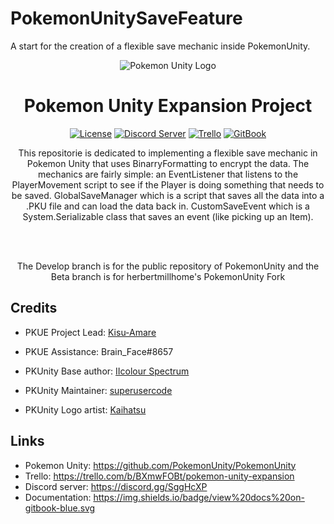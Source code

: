 # PokemonUnitySaveFeature
A start for the creation of a flexible save mechanic inside PokemonUnity.
<p align="center">
  <img alt="Pokemon Unity Logo" src="https://styles.redditmedia.com/t5_39moy/styles/bannerPositionedImage_6is405sk53j01.png" />
  <h1 align="center">Pokemon Unity Expansion Project</h3>
  <p align="center">
    <a href="https://opensource.org/licenses/BSD-3-Clause"><img alt="License" src="https://img.shields.io/badge/license-New%20BSD-blue.svg"></a>
    <a href="https://discord.gg/SggHcXP"><img alt="Discord Server" src="https://img.shields.io/badge/join%20us%20on-discord-7289DA.svg"></a>
    <a href="https://trello.com/b/BXmwFOBt/pokemon-unity-expansion"><img alt="Trello" src="https://img.shields.io/badge/view%20progress%20on-trello-026AA7.svg"></a>
    <a href="https://pokemonunity.gitbooks.io/pokemon-unity/content/"><img alt="GitBook" src="https://img.shields.io/badge/view%20docs%20on-gitbook-blue.svg"></a>
  </p>
</p>

<p align="center">
  This repositorie is dedicated to implementing a flexible save mechanic in Pokemon Unity that uses BinarryFormatting to encrypt the data.
  The mechanics are fairly simple: an EventListener that listens to the PlayerMovement script to see if the Player is doing something that needs to be saved.
  GlobalSaveManager which is a script that saves all the data into a .PKU file and can load the data back in.
  CustomSaveEvent which is a System.Serializable class that saves an event (like picking up an Item).
</p>

<br></br>
<p align="center">
  The Develop branch is for the public repository of PokemonUnity and the Beta branch is for herbertmillhome's PokemonUnity Fork
</p>

## Credits

* PKUE Project Lead: [Kisu-Amare](https://www.furaffinity.net/user/teampopplio/)
* PKUE Assistance: Brain_Face#8657


* PKUnity Base author: [IIcolour Spectrum](https://www.reddit.com/user/IIcolour_Spectrum)
* PKUnity Maintainer: [superusercode](https://www.reddit.com/user/Lucas_One/)
* PKUnity Logo artist: [Kaihatsu](https://twitter.com/KaihatsuYT)

## Links
* Pokemon Unity: https://github.com/PokemonUnity/PokemonUnity
* Trello: https://trello.com/b/BXmwFOBt/pokemon-unity-expansion
* Discord server: https://discord.gg/SggHcXP
* Documentation: https://img.shields.io/badge/view%20docs%20on-gitbook-blue.svg
